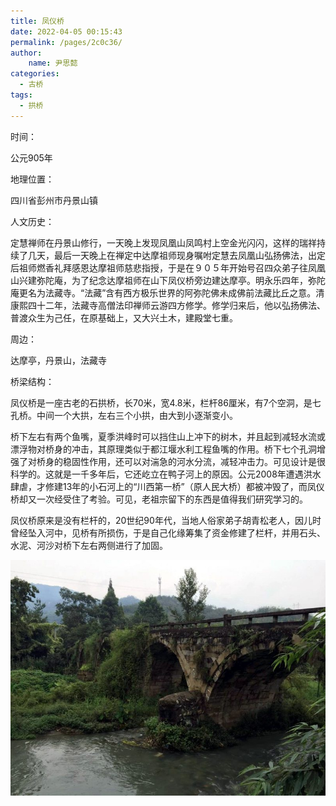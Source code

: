 ```yaml
---
title: 凤仪桥
date: 2022-04-05 00:15:43
permalink: /pages/2c0c36/
author:
    name: 尹思懿
categories:
  - 古桥
tags:
  - 拱桥 
---
```

时间：

公元905年

地理位置：

四川省彭州市丹景山镇

人文历史：

定慧禅师在丹景山修行，一天晚上发现凤凰山凤鸣村上空金光闪闪，这样的瑞祥持续了几天，最后一天晚上在禅定中达摩祖师现身嘱咐定慧去凤凰山弘扬佛法，出定后祖师燃香礼拜感恩达摩祖师慈悲指授，于是在９０５年开始号召四众弟子往凤凰山兴建弥陀庵，为了纪念达摩祖师在山下凤仪桥旁边建达摩亭。明永乐四年，弥陀庵更名为法藏寺。“法藏”含有西方极乐世界的阿弥陀佛未成佛前法藏比丘之意。清康熙四十二年，法藏寺高僧法印禅师云游四方修学。修学归来后，他以弘扬佛法、普渡众生为己任，在原基础上，又大兴土木，建殿堂七重。

周边：

达摩亭，丹景山，法藏寺

桥梁结构：

凤仪桥是一座古老的石拱桥，长70米，宽4.8米，栏杆86厘米，有7个空洞，是七孔桥。中间一个大拱，左右三个小拱，由大到小逐渐变小。

桥下左右有两个鱼嘴，夏季洪峰时可以挡住山上冲下的树木，并且起到减轻水流或漂浮物对桥身的冲击，其原理类似于都江堰水利工程鱼嘴的作用。桥下七个孔洞增强了对桥身的稳固性作用，还可以对湍急的河水分流，减轻冲击力。可见设计是很科学的。这就是一千多年后，它还屹立在鸭子河上的原因。公元2008年遭遇洪水肆虐，才修建13年的小石河上的“川西第一桥”（原人民大桥）都被冲毁了，而凤仪桥却又一次经受住了考验。可见，老祖宗留下的东西是值得我们研究学习的。

凤仪桥原来是没有栏杆的，20世纪90年代，当地人俗家弟子胡青松老人，因儿时曾经坠入河中，见桥有所损伤，于是自己化缘筹集了资金修建了栏杆，并用石头、水泥、河沙对桥下左右两侧进行了加固。

![凤仪桥](/img/photo/6.jpg)
